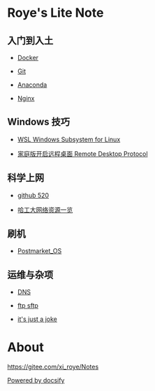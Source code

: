 # Roye's Lite Note

## 入门到入土

  * [Docker](/markdown/Docker.md)

  * [Git](/markdown/git.md)

  * [Anaconda](/markdown/conda.md)

  * [Nginx](/markdown/nginx.md)

## Windows 技巧

  * [WSL Windows Subsystem for Linux](/markdown/WSL.md)

  * [家庭版开启远程桌面 Remote Desktop Protocol](/markdown/RDP.md)

## 科学上网

  * [github 520](/markdown/github520.md)

  * [哈工大网络资源一览](/markdown/hit-network-resources.md)

## 刷机

  * [Postmarket_OS](/markdown/Postmarket_OS.md)

## 运维与杂项

  * [DNS](/markdown/dns.md)

  * [ftp sftp](/markdown/ftp_sftp.md)

  * [it's just a joke](/markdown/joke.md)  

# About

https://gitee.com/xi_roye/Notes

[Powered by docsify](https://docsify.js.org/#/zh-cn/)

<!-- 
[Markdown Ref (from RUNOOB)](/markdown/Markdown_Reference.md)
Device: Redmi Note 4 (mido)  
OS: [Postmarket OS](https://postmarketos.org/) A real Linux distribution for phones  
Author: Roye -->

